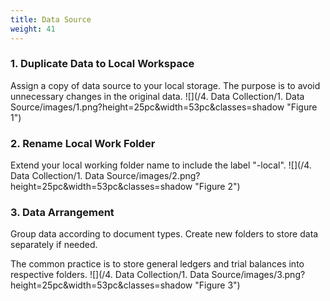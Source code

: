 ```yaml
---
title: Data Source
weight: 41
---
```


### 1. Duplicate Data to Local Workspace
Assign a copy of data source to your local storage. The purpose is to avoid unnecessary changes in the original data.
![](/4. Data Collection/1. Data Source/images/1.png?height=25pc&width=53pc&classes=shadow "Figure 1")

### 2. Rename Local Work Folder
Extend your local working folder name to include the label "-local".
![](/4. Data Collection/1. Data Source/images/2.png?height=25pc&width=53pc&classes=shadow "Figure 2")

### 3. Data Arrangement
Group data according to document types. Create new folders to store data separately if needed. 

The common practice is to store general ledgers and trial balances into respective folders.
![](/4. Data Collection/1. Data Source/images/3.png?height=25pc&width=53pc&classes=shadow "Figure 3")